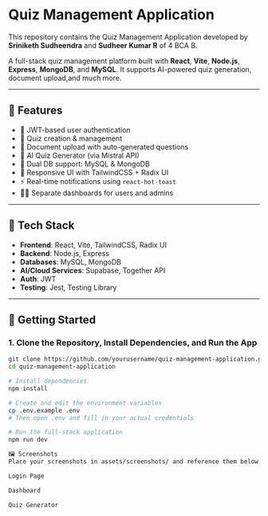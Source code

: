 # Quiz Management Application

This repository contains the Quiz Management Application developed by **Sriniketh Sudheendra** and **Sudheer Kumar R** of 4 BCA B.

A full-stack quiz management platform built with **React**, **Vite**, **Node.js**, **Express**, **MongoDB**, and **MySQL**. It supports AI-powered quiz generation, document upload,and much more.

---

## 🔧 Features

- 🔐 JWT-based user authentication  
- 📝 Quiz creation & management  
- 📄 Document upload with auto-generated questions  
- 🤖 AI Quiz Generator (via Mistral API)  
- 💾 Dual DB support: MySQL & MongoDB  
- 💅 Responsive UI with TailwindCSS + Radix UI  
- ⚡ Real-time notifications using `react-hot-toast`  
- 🧑‍💻 Separate dashboards for users and admins  

---

## 🧠 Tech Stack

- **Frontend**: React, Vite, TailwindCSS, Radix UI  
- **Backend**: Node.js, Express  
- **Databases**: MySQL, MongoDB  
- **AI/Cloud Services**: Supabase, Together API  
- **Auth**: JWT  
- **Testing**: Jest, Testing Library  

---

## 🚀 Getting Started

### 1. Clone the Repository, Install Dependencies, and Run the App

```bash
git clone https://github.com/yourusername/quiz-management-application.git
cd quiz-management-application

# Install dependencies
npm install

# Create and edit the environment variables
cp .env.example .env
# Then open .env and fill in your actual credentials

# Run the full-stack application
npm run dev

🖼️ Screenshots
Place your screenshots in assets/screenshots/ and reference them below:

Login Page

Dashboard

Quiz Generator
